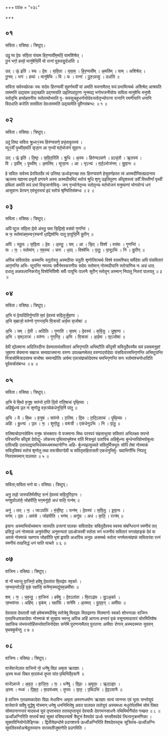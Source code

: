 +++
title = "०३८"

+++


## ०१
सविता। वसिष्ठः। त्रिष्टुप्।

उदु॒ ष्य दे॒वः स॑वि॒ता य॑याम हिर॒ण्ययी॑म॒मतिं॒ यामशि॑श्रेत् ।  
नू॒नं भगो॒ हव्यो॒ मानु॑षेभि॒र्वि यो रत्ना॑ पुरू॒वसु॒र्दधा॑ति ॥

उत् । ऊं॒ इति॑ । स्यः । दे॒वः । स॒वि॒ता । य॒या॒म॒ । हि॒र॒ण्ययी॑म् । अ॒मति॑म् । याम् । अशि॑श्रेत् ।  
नू॒नम् । भगः॑ । हव्यः॑ । मानु॑षेभिः । वि । यः । रत्ना॑ । पु॒रु॒ऽवसुः॑ । दधा॑ति ॥

सविता सर्वस्यप्रेरकः स्यः सदेवः हिरण्ययीं सुवर्णमयीं यां अमतिं रूपनामैतत् रूपं प्रभामित्यर्थः अशिश्रेत् आश्रयति ताममतिं उद्ययाम उद्यच्छति उद्गमयति उइतिपदपूरणः नूनमद्य भगोभजनीयोयः सविता मानुषेभिः मनुष्यैः स्तोतृभिः हव्योहवनीयः स्तोतव्योभवति पु- रूवसुःबहुधनोयोदेवःस्तोतृभ्योरत्ना रत्नानि रमणीयानि धनानि विदधाति करोति ससविता देवःताममतिं उद्ययामेति पूर्वेणसंबन्ध: ॥ १ ॥

## ०२
सविता। वसिष्ठः। त्रिष्टुप्।

उदु॑ तिष्ठ सवितः श्रु॒ध्य१॒॑स्य हिर॑ण्यपाणे॒ प्रभृ॑तावृ॒तस्य॑ ।  
व्यु१॒॑र्वीं पृ॒थ्वीम॒मतिं॑ सृजा॒न आ नृभ्यो॑ मर्त॒भोज॑नं सुवा॒नः ॥

उत् । ऊं॒ इति॑ । ति॒ष्ठ॒ । स॒वि॒त॒रिति॑ । श्रु॒धि । अ॒स्य । हिर॑ण्यऽपाणे । प्रऽभृ॑तौ । ऋ॒तस्य॑ ।  
वि । उ॒र्वीम् । पृ॒थ्वीम् । अ॒मति॑म् । सृ॒जा॒नः । आ । नृऽभ्यः॑ । म॒र्त॒ऽभोज॑नम् । सु॒वा॒नः ॥

हे सवितः सर्वस्य प्रेरयितर्देव त्वं उत्तिष्ठ ऊर्ध्वङ्गच्छ ततः हिरण्यपाणे हेसुवर्णहस्त त्वं अस्मदीप्सितप्रदानाय ऋतस्य यज्ञस्य प्रभृतौ प्रणयने अस्य अस्मदीयमिदं स्तोत्रं श्रुधि शृणु उइतिपूरणः कीदृशस्त्वं उर्वीं विस्तीर्णां पृथ्वीं प्रथितां अमतिं रूपं प्रभां विसृजानोविसृ- जन् नृभ्योनेतृभ्यः स्तोतृभ्यः मर्तभोजनं मनुष्याणां भोगयोग्यं धनं आसुवानः प्रेरयन् एवंभूतस्त्वं इदं स्तोत्रं श्रृण्वितिसंबन्धः ॥ २ ॥

## ०३
सविता। वसिष्ठः। त्रिष्टुप्।

अपि॑ ष्टु॒तः स॑वि॒ता दे॒वो अ॑स्तु॒ यमा चि॒द्विश्वे॒ वस॑वो गृ॒णन्ति॑ ।  
स नः॒ स्तोमा॑न्नम॒स्य१॒॑श्चनो॑ धा॒द्विश्वे॑भिः पातु पा॒युभि॒र्नि सू॒रीन् ॥

अपि॑ । स्तु॒तः । स॒वि॒ता । दे॒वः । अ॒स्तु॒ । यम् । आ । चि॒त् । विश्वे॑ । वस॑वः । गृ॒णन्ति॑ ।  
सः । नः॒ । स्तोमा॑न् । न॒म॒स्यः॑ । चनः॑ । धा॒त् । विश्वे॑भिः । पा॒तु॒ । पा॒युऽभिः॑ । नि । सू॒रीन् ॥

अपिच सवितादेवः अस्माभिः स्तुतोस्तु अस्मदीयाः स्तुतीः शृणोत्वित्यर्थः विश्वे वसवश्चित् सर्वेदेवा अपि यंसवितारं आगृणन्ति अभि- ष्टुवन्ति नमस्यः सर्वैर्नमस्करणीयः सदेवः स्तोमान् नोस्मदीयानि स्तोत्राणिच नः अन्नं धात् दधातु अन्नफलानिकरोतु विश्वेभिर्विश्वैः सर्वैः पायुभिः पालनैः सूरीन् स्तोतॄन् अस्मान् निपातु नितरां पालयतु ॥ ३ ॥

## ०४
सविता। वसिष्ठः। त्रिष्टुप्।

अ॒भि यं दे॒व्यदि॑तिर्गृ॒णाति॑ स॒वं दे॒वस्य॑ सवि॒तुर्जु॑षा॒णा ।  
अ॒भि स॒म्राजो॒ वरु॑णो गृणन्त्य॒भि मि॒त्रासो॑ अर्य॒मा स॒जोषाः॑ ॥

अ॒भि । यम् । दे॒वी । अदि॑तिः । गृ॒णाति॑ । स॒वम् । दे॒वस्य॑ । स॒वि॒तुः । जु॒षा॒णा ।  
अ॒भि । स॒म्ऽराजः॑ । वरु॑णः । गृ॒ण॒न्ति॒ । अ॒भि । मि॒त्रासः॑ । अ॒र्य॒मा । स॒ऽजोषाः॑ ॥

देवी द्योतमाना अदितिरदीना देवमातायंसवितारं अभिगृणाति अभिष्टौति कीदृशी सवितुर्देवस्यैव सवं प्रसवमनुज्ञां जुषाणा सेवमाना सम्राजः सम्यग्राजमानाः वरुणः उपलक्षणमेतत् वरुणादयोदेवाः यंसवितारमभिगृणन्ति अभिष्टुवन्ति मित्रासोमित्रादयश्च सजोषाः समानप्रीतिः अर्यमा एतत्संज्ञकोदेवश्च यमभिगृणन्ति सनः स्तोमांश्चनोधादिति पूर्वयर्चासंबन्धः ॥ ४ ॥

## ०५
सविता। वसिष्ठः। त्रिष्टुप्।

अ॒भि ये मि॒थो व॒नुषः॒ सप॑न्ते रा॒तिं दि॒वो रा॑ति॒षाचः॑ पृथि॒व्याः ।  
अहि॑र्बु॒ध्न्य॑ उ॒त नः॑ शृणोतु॒ वरू॒त्र्येक॑धेनुभि॒र्नि पा॑तु ॥

अ॒भि । ये । मि॒थः । व॒नुषः॑ । सप॑न्ते । रा॒तिम् । दि॒वः । रा॒ति॒ऽसाचः॑ । पृ॒थि॒व्याः ।  
अहिः॑ । बु॒ध्न्यः॑ । उ॒त । नः॒ । शृ॒णो॒तु॒ । वरू॑त्री । एक॑धेनुऽभिः । नि । पा॒तु॒ ॥

रातिषाचोदानसेविनः वनुषः संभक्तारः ये यजमानाः मिथः परस्परं संहताभूत्वा सवितारं अभिलक्ष्य सपन्ते परिचरन्ति कीदृशं देवोद्यु- लोकस्य पृथिव्याभूमेश्च रातिं मित्रभूतं उतापिच अहिर्बुध्न्यः बुन्धेन्तरिक्षेभवोबुध्यः एतीत्यहिः एतत्पदद्वयाभिधेयमध्यमस्थानोग्निः अहि- र्बुध्न्यइत्युच्यते सवितुर्मित्रभूतः सोपि तेषां नोस्माकं सवितृविषयं स्तोत्रं शृणोतु तथा वरूत्रीवाग्देवी च सवितृसहितासती एकधेनुभिर्मु- ख्याभिर्गोभिः निपातु नितरामस्मान् पालयत ॥ ५ ॥

## ०६
सविता;सविता भगो वा। वसिष्ठः। त्रिष्टुप्।

अनु॒ तन्नो॒ जास्पति॑र्मंसीष्ट॒ रत्नं॑ दे॒वस्य॑ सवि॒तुरि॑या॒नः ।  
भग॑मु॒ग्रोऽव॑से॒ जोह॑वीति॒ भग॒मनु॑ग्रो॒ अध॑ याति॒ रत्न॑म् ॥

अनु॑ । तत् । नः॒ । जाःऽपतिः॑ । मं॒सी॒ष्ट॒ । रत्न॑म् । दे॒वस्य॑ । स॒वि॒तुः । इ॒या॒नः ।  
भग॑म् । उ॒ग्रः । अव॑से । जोह॑वीति । भग॑म् । अनु॑ग्रः । अध॑ । या॒ति॒ । रत्न॑म् ॥

इयानः अस्माभिर्याच्यमानः जास्पतिः प्रजानां पालकः सवितादेवः सवितुर्देवस्य स्वस्य संबन्धिरत्नं रमणीयं तत् प्रसिद्धं धनं नोस्माकं अनुमंसीष्ट अनुमन्यतां उग्रओजस्वी स्तोता भगं भजनीयं सवितारं भगसंज्ञङ्कं देवं वा अवसे नोस्माकं रक्षणाय जोहवीति भृशं ह्वयति अधापिच अनुग्रः असमर्थः स्तोता भगमेतत्संज्ञकं सवितारंवा रत्नं रमणीयं तत्प्रसिद्धं धनं याति याचते ॥ ६ ॥

## ०७
वाजिनः। वसिष्ठः। त्रिष्टुप्।

शं नो॑ भवन्तु वा॒जिनो॒ हवे॑षु दे॒वता॑ता मि॒तद्र॑वः स्व॒र्काः ।  
ज॒म्भय॒न्तोऽहिं॒ वृकं॒ रक्षां॑सि॒ सने॑म्य॒स्मद्यु॑यव॒न्नमी॑वाः ॥

शम् । नः॒ । भ॒व॒न्तु॒ । वा॒जिनः॑ । हवे॑षु । दे॒वऽता॑ता । मि॒तऽद्र॑वः । सु॒ऽअ॒र्काः ।  
ज॒म्भय॑न्तः । अहि॑म् । वृक॑म् । रक्षां॑सि । सने॑मि । अ॒स्मत् । यु॒य॒व॒न् । अमी॑वाः ॥

देवताता देवतातौ यज्ञे हवेष्वस्मदीयेषु स्तोत्रेषु मितद्रवः मितद्रवणाः मितमार्गाः स्वर्काः शोभनान्नाः वाजिनः एतदभिधायकादेवाः नोस्माकं शं सुखाय भवन्तु अपिच अहिं आगत्य हन्तारं वृकं वसूनामादातारं चोरमितिशेषः रक्षांसिच जंभयन्तोहिंसन्तोवाजिनोदेवाः सनेमि पुराणनामैतत् पुरातनाः अमीवाः रोगान् अस्मदस्मत्तः युयवन् पृथक्कुर्वन्तु ॥ ७ ॥

## ०८
वाजिनः। वसिष्ठः। त्रिष्टुप्।

वाजे॑वाजेऽवत वाजिनो नो॒ धने॑षु विप्रा अमृता ऋतज्ञाः ।  
अ॒स्य मध्वः॑ पिबत मा॒दय॑ध्वं तृ॒प्ता या॑त प॒थिभि॑र्देव॒यानैः॑ ॥

वाजे॑ऽवाजे । अ॒व॒त॒ । वा॒जि॒नः॒ । नः॒ । धने॑षु । वि॒प्राः॒ । अ॒मृ॒ताः॒ । ऋ॒त॒ऽज्ञाः॒ ।  
अ॒स्य । मध्वः॑ । पि॒ब॒त॒ । मा॒दय॑ध्वम् । तृ॒प्ताः । या॒त॒ । प॒थिऽभिः॑ । दे॒व॒ऽयानैः॑ ॥

हे वाजिनः एतन्नामकादेवाः विप्राः मेधाविनः अमृता अमरणधर्माणः ऋतज्ञाः सत्यं जानन्तः एवं भूताः सन्तोयूयं वाजेवाजे सर्वेषु युद्धेषु नोस्मान् धनेषु धननिमित्तेषु अवत पालयत ततोयूयं अस्यमध्वः मधुरोपेतमिमं सोमं पिबत सोमपानानन्तरं मादयध्वं यूयं तृप्ताभवत ततस्तृप्तायूयं देवयान्नैः देवगमनसाधनैः पथिमिर्मार्गैर्यात गच्छत ॥ ८ ॥ऊर्ध्वोअग्निरिति सप्तर्चं षष्ठं सूक्तं वसिष्ठस्यार्षं त्रैष्टुभं वैश्वदेवं ऊर्ध्वः सप्तवैश्वदेवं त्वित्यनुक्रमणिका । सूक्तविनियोगोलैङ्गिकः । द्वितीयेछन्दोमे प्रउगशस्त्रे ऊर्ध्वोअग्निरिति वैश्वदेवस्तृचः सूत्रितंच-ऊर्ध्वोअग्निः सुमतिंवस्वोअश्रेदुतस्यानः सरस्वतीजुषाणेति प्रउगमिति ।